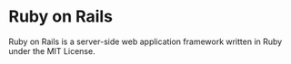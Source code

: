 # Ruby on Rails

Ruby on Rails is a server-side web application framework written in Ruby under the MIT License.